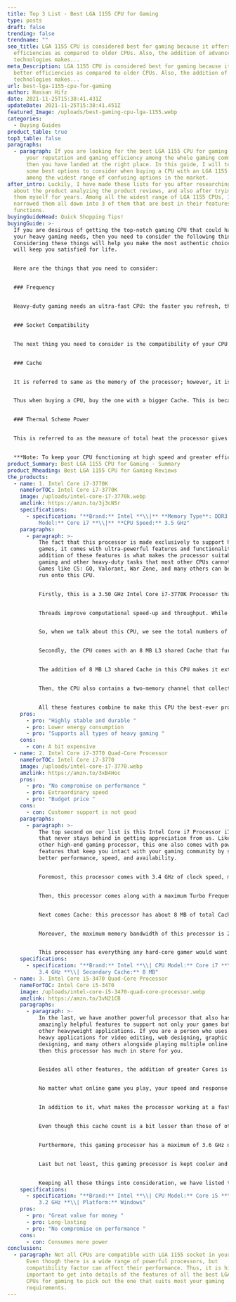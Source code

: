 ```yaml
---
title: Top 3 List - Best LGA 1155 CPU for Gaming
type: posts
draft: false
trending: false
trendname: ""
seo_title: LGA 1155 CPU is considered best for gaming because it offers better
  efficiencies as compared to older CPUs. Also, the addition of advanced
  technologies makes...
meta_Description: LGA 1155 CPU is considered best for gaming because it offers
  better efficiencies as compared to older CPUs. Also, the addition of advanced
  technologies makes...
url: best-lga-1155-cpu-for-gaming
author: Hassan Hifz
date: 2021-11-25T15:38:41.431Z
updateDate: 2021-11-25T15:38:41.451Z
featured_Image: /uploads/best-gaming-cpu-lga-1155.webp
categories:
  - Buying Guides
product_table: true
top3_table: false
paragraphs:
  - paragraph: If you are looking for the best LGA 1155 CPU for gaming to increase
      your reputation and gaming efficiency among the whole gaming community,
      then you have landed at the right place. In this guide, I will tell you
      some best options to consider when buying a CPU with an LGA 1155 socket
      among the widest range of confusing options in the market.
after_intro: Luckily, I have made these lists for you after researching a lot
  about the product analyzing the product reviews, and also after trying some of
  them myself for years. Among all the widest range of LGA 1155 CPUs, I have
  narrowed them all down into 3 of them that are best in their features and
  functions.
buyingGuideHead: Quick Shopping Tips!
buyingGuide: >-
  If you are desirous of getting the top-notch gaming CPU that could handle all
  your heavy gaming needs, then you need to consider the following things.
  Considering these things will help you make the most authentic choice that
  will keep you satisfied for life. 


  Here are the things that you need to consider: 


  ### Frequency


  Heavy-duty gaming needs an ultra-fast CPU: the faster you refresh, the faster your gaming will be. So, it’s important that you get a CPU that has a quicker processor as compared to many others in the market. 


  ### Socket Compatibility


  The next thing you need to consider is the compatibility of your CPU with the motherboard. The compatibility of both motherboard and CPU ensures premium performance. In this case, you need to make sure that you buy a Cpu that is highly compatible with your motherboard that has LGA 1155 socket. 


  ### Cache


  It is referred to same as the memory of the processor; however, it is used for short-term storage. It makes everything easy to grab and allows the machine to recover when Cache crashes. 


  Thus when buying a CPU, buy the one with a bigger Cache. This is because the bigger the Cache of the CPU is, the more data can be stored for a faster recovery. This is an important thing to keep in mind while buying a CPU, especially for gaming purposes. 


  ### Thermal Scheme Power


  This is referred to as the measure of total heat the processor gives off. It is highly important to consider because it affects the cooling efficiency of the CPU: Overheating can greatly affect the performance of your CPU. 


  ***Note: To keep your CPU functioning at high speed and greater efficiency, if it does not come with a cooling system, then you should install one.***
product_Summary: Best LGA 1155 CPU for Gaming - Summary
product_Mheading: Best LGA 1155 CPU for Gaming Reviews
the_products:
  - name: 1. Intel Core i7-3770K
    nameForTOC: Intel Core i7-3770K
    image: /uploads/intel-core-i7-3770k.webp
    amzlink: https://amzn.to/3j3cNSr
    specifications:
      - specification: "**Brand:** Intel **\\|** **Memory Type**: DDR3 SDRAM **\\| CPU
          Model:** Core i7 **\\|** **CPU Speed:** 3.5 GHz"
    paragraphs:
      - paragraph: >-
          The fact that this processor is made exclusively to support high-end
          games, it comes with ultra-powerful features and functionality. The
          addition of these features is what makes the processor suitable for
          gaming and other heavy-duty tasks that most other CPUs cannot support.
          Games like CS: GO, Valorant, War Zone, and many others can be smoothly
          run onto this CPU. 


          Firstly, this is a 3.50 GHz Intel Core i7-3770K Processor that comes with eight threads and four cores. The reason the cores and threads are added to any CPU is to improve its functionality and performance. Cores are actual hardware components, whereas the virtual component of the processor is threading: both combine to perform various functions within the processor. 


          Threads improve computational speed-up and throughput. While on the other hand, threads perform numerous operating processors through the CU. Hence, the addition is extremely important. 


          So, when we talk about this CPU, we see the total numbers of cores and threads count 4 and 8, respectively. This means the CPU is highly efficient in its performance, supports all kinds of online games that you are addicted to playing. 


          Secondly, the CPU comes with an 8 MB L3 shared Cache that further increases the performance efficiency to support multiple high-end games and tasks. The Cache in a CPU is referred to as a small amount of memory that is within the CPU that holds the instructions temporarily and processes the data using extremely lesser space. 


          The addition of 8 MB L3 shared Cache in this CPU makes it extraordinary in its functions and performance. So, when you buy it to support your heavy-duty games, rest assured that you will get premium results. 


          Then, the CPU also contains a two-memory channel that collectively supports a maximum of up to 32GB of memory. With this increased memory, your processor gets super-fast with great internal space to store up many of your favorite things: offline games and other heavy apps. 


          All these features combine to make this CPU the best-ever product to buy, especially the one considering for LGA 1155 socket. The socket itself is known to be powerful enough to support the functions of the CPU within the system and thus makes it capable of supporting all types of modern gaming. After all, this is what you are looking for here.
    pros:
      - pro: "Highly stable and durable "
      - pro: Lower energy consumption
      - pro: "Supports all types of heavy gaming "
    cons:
      - con: A bit expensive
  - name: 2. Intel Core i7-3770 Quad-Core Processor
    nameForTOC: Intel Core i7-3770
    image: /uploads/intel-core-i7-3770.webp
    amzlink: https://amzn.to/3xB4Hoc
    pros:
      - pro: "No compromise on performance "
      - pro: Extraordinary speed
      - pro: "Budget price "
    cons:
      - con: Customer support is not good
    paragraphs:
      - paragraph: >-
          The top second on our list is this Intel Core i7 Processor i7-3770
          that never stays behind in getting appreciation from us. Like any
          other high-end gaming processor, this one also comes with powerful
          features that keep you intact with your gaming community by showcasing
          better performance, speed, and availability. 


          Foremost, this processor comes with 3.4 GHz of clock speed, meaning that the processor is able to showcase ultra-fast speed and performance every time. Clock speed is referred to as the rate at with the processor executes a certain task; thus, the greater the clock speed, the better a processor at processing the task. 


          Then, this processor comes along with a maximum Turbo Frequency of 3.9 GHz. Turbo Boost Technology is an advanced addition within a processor that ensures to run the processor core at a faster speed than the marked frequency. The best thing about this technology is that it does everything automatically. Thus, we say this processor has a maximum of 3.9 GHz Turbo Frequency, and this means the processor has the ability to run at an even faster speed and showcase increased performance of both its multithread and single-thread applications. 


          Next comes Cache: this processor has about 8 MB of total Cache. This ensures to keep the processor working at a faster speed while simultaneously helping it to recover a large amount of data within seconds. This is probably the thing you must not ignore in your CPU as it makes it capable of handling all your heavy games and applications without ever letting it get slowed down in a fraction of seconds. 


          Moreover, the maximum memory bandwidth of this processor is 225.6 GB/s. Now, what uses it can be to you? Well! It is the measure of the rate at which the processor reads and stores the data into a semiconductor memory. This means, the greater the CPUs memory bandwidth, the faster its speed is for processing various functions. 


          This processor has everything any hard-core gamer would want to have in their gaming partner. Increased speed, powerful data processing feature, great memory, budget price, and an extraordinary look: this makes a gamer happy with both purchase and the use of the unit.
    specifications:
      - specification: "**Brand:** Intel **\\| CPU Model:** Core i7 **\\| CPU Speed:**
          3.4 GHz **\\| Secondary Cache:** 8 MB"
  - name: 3. Intel Core i5-3470 Quad-Core Processor
    nameForTOC: Intel Core i5-3470
    image: /uploads/intel-core-i5-3470-quad-core-processor.webp
    amzlink: https://amzn.to/3vN21CB
    paragraphs:
      - paragraph: >-
          In the last, we have another powerful processor that also has
          amazingly helpful features to support not only your games but various
          other heavyweight applications. If you are a person who uses multiple
          heavy applications for video editing, web designing, graphic
          designing, and many others alongside playing multiple online games,
          then this processor has much in store for you. 


          Besides all other features, the addition of greater Cores is something that makes a processor compatible with multiple online games. It also helps the processor to function continuously at a faster speed without ever lagging for a second. This processor is also amazing in this sense: it comes with added 4 Cores in total. 


          No matter what online game you play, your speed and response matter a lot. These Cores help the processor to work at a faster speed. It improves its functionality and performance efficiency, thus making it capable of handling all types of games. 


          In addition to it, what makes the processor working at a faster speed all the time is its Smart Cache of 6 MB. The speed of data recovery is faster and thus keeps the processor at ease to support all your gaming needs and requirements. 


          Even though this cache count is a bit lesser than those of other processors in our list, but this doesn’t make this processor any less than those in performance. It equally keeps a gamer satisfied with its performance and game support. In addition, its support for various heavy-duty applications is impressive. 


          Furthermore, this gaming processor has a maximum of 3.6 GHz of Turbo Frequency. This addition ensures to keep this processor working at a relatively greater speed than it is set to support. The increased speed is highly needed to support your gaming better, as any lag can make you fall for a complete gaming session. 


          Last but not least, this gaming processor is kept cooler and working at efficient speed without getting overheated by its advanced Thermal Power Design. This Thermal Power Design has a maximum power of 77W that is more than enough to evacuate all the heat from the system without any trouble. The greater the power, the better is the heat extraction for the system, and thus, in turn, the better is the overall performance of the processor. 


          Keeping all these things into consideration, we have listed this processor among our top 3 list. If you feel not satisfied with the above two processor options, you can go for this: it comes at a budget price and with zero compromises on its performance.
    specifications:
      - specification: "**Brand:** Intel **\\| CPU Model:** Core i5 **\\| CPU Speed:**
          3.2 GHz **\\| Platform:** Windows"
    pros:
      - pro: "Great value for money "
      - pro: Long-lasting
      - pro: "No compromise on performance "
    cons:
      - con: Consumes more power
conclusion:
  - paragraph: Not all CPUs are compatible with LGA 1155 socket in your motherboard.
      Even though there is a wide range of powerful processors, but
      compatibility factor can affect their performance. Thus, it is highly
      important to get into details of the features of all the best LGA 1155
      CPUs for gaming to pick out the one that suits most your gaming
      requirements.
---
```

